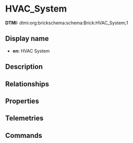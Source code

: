 # HVAC_System
**DTMI:** dtmi:org:brickschema:schema:Brick:HVAC_System;1
## Display name
- **en:** HVAC System
## Description
## Relationships
## Properties
## Telemetries
## Commands

